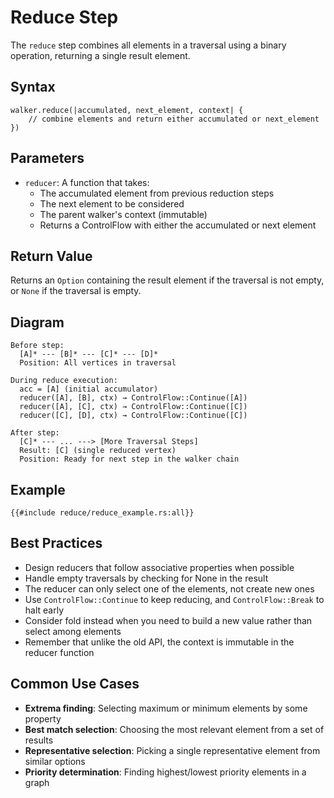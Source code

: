 # Reduce Step

The `reduce` step combines all elements in a traversal using a binary operation, returning a single result element.

## Syntax

```rust,noplayground
walker.reduce(|accumulated, next_element, context| {
    // combine elements and return either accumulated or next_element
})
```

## Parameters

- `reducer`: A function that takes:
    - The accumulated element from previous reduction steps
    - The next element to be considered
    - The parent walker's context (immutable)
    - Returns a ControlFlow with either the accumulated or next element

## Return Value

Returns an `Option` containing the result element if the traversal is not empty, or `None` if the traversal is empty.

## Diagram

```bob
Before step:
  [A]* --- [B]* --- [C]* --- [D]*
  Position: All vertices in traversal

During reduce execution:
  acc = [A] (initial accumulator)
  reducer([A], [B], ctx) → ControlFlow::Continue([A])
  reducer([A], [C], ctx) → ControlFlow::Continue([C])
  reducer([C], [D], ctx) → ControlFlow::Continue([C])

After step:
  [C]* --- ... ---> [More Traversal Steps]
  Result: [C] (single reduced vertex)
  Position: Ready for next step in the walker chain
```

## Example

```rust,noplayground
{{#include reduce/reduce_example.rs:all}}
```

## Best Practices

- Design reducers that follow associative properties when possible
- Handle empty traversals by checking for None in the result
- The reducer can only select one of the elements, not create new ones
- Use `ControlFlow::Continue` to keep reducing, and `ControlFlow::Break` to halt early
- Consider fold instead when you need to build a new value rather than select among elements
- Remember that unlike the old API, the context is immutable in the reducer function

## Common Use Cases

- **Extrema finding**: Selecting maximum or minimum elements by some property
- **Best match selection**: Choosing the most relevant element from a set of results
- **Representative selection**: Picking a single representative element from similar options
- **Priority determination**: Finding highest/lowest priority elements in a graph
